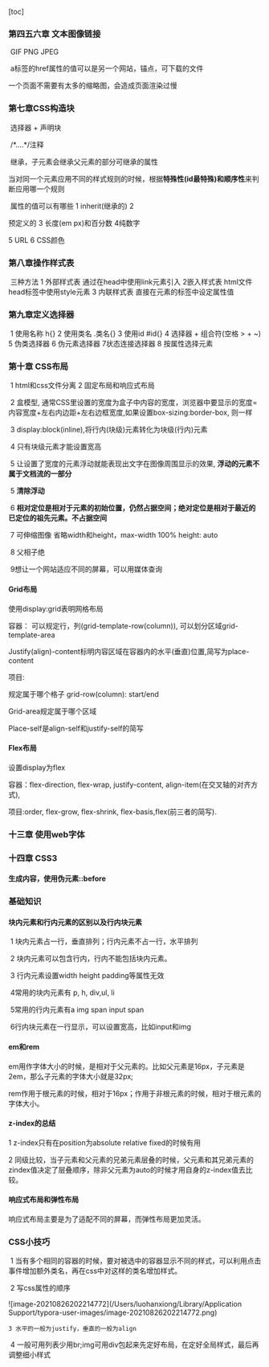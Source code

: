 [toc]

### 第四五六章 文本图像链接

​	GIF PNG JPEG

​	a标签的href属性的值可以是另一个网站，锚点，可下载的文件

一个页面不需要有太多的缩略图，会造成页面渲染过慢

### 第七章CSS构造块

​	选择器 + 声明块

​	/\*....\*/注释

​	继承，子元素会继承父元素的部分可继承的属性

​	当对同一个元素应用不同的样式规则的时候，根据**特殊性(id最特殊)**和**顺序性**来判断应用哪一个规则

​	属性的值可以有哪些 1 inherit(继承的) 2

预定义的 3 长度(em px)和百分数 4纯数字

5 URL 6 CSS颜色

### 第八章操作样式表

​	三种方法 1 外部样式表 通过在head中使用link元素引入 2嵌入样式表 html文件head标签中使用style元素 3 内联样式表 直接在元素的标签中设定属性值

### 第九章定义选择器

​	1 使用名称 h{} 2 使用类名 .类名{} 3 使用id #id{} 4 选择器 + 组合符(空格 > + ~) 5 伪类选择器 6 伪元素选择器 7状态连接选择器 8 按属性选择元素

### 第十章 CSS布局

​	1 html和css文件分离 2 固定布局和响应式布局

​	2 盒模型, 通常CSS里设置的宽度为盒子中内容的宽度，浏览器中要显示的宽度=内容宽度+左右内边距+左右边框宽度,如果设置box-sizing:border-box, 则一样

​	3 display:block(inline),将行内(块级)元素转化为块级(行内)元素

​	4 只有块级元素才能设置宽高

​	5 让设置了宽度的元素浮动就能表现出文字在图像周围显示的效果, **浮动的元素不属于文档流的一部分**

​	5 **清除浮动**

​	6 **相对定位是相对于元素的初始位置，仍然占据空间；绝对定位是相对于最近的已定位的祖先元素。不占据空间**

​	7 可伸缩图像 省略width和height，max-width 100% height: auto

​	8 父相子绝

​	9想让一个网站适应不同的屏幕，可以用媒体查询

#### Grid布局

使用display:grid表明网格布局

容器： 可以规定行，列(grid-template-row(column)), 可以划分区域grid-template-area

Justify(align)-content标明内容区域在容器内的水平(垂直)位置,简写为place-content

项目:

规定属于哪个格子 grid-row(column): start/end

Grid-area规定属于哪个区域 

Place-self是align-self和justify-self的简写

#### Flex布局

设置display为flex

容器：flex-direction, flex-wrap, justify-content, align-item(在交叉轴的对齐方式),

项目:order, flex-grow, flex-shrink, flex-basis,flex(前三者的简写).



### 十三章 使用web字体

### 十四章 CSS3

#### 生成内容，使用伪元素::before

### 基础知识

#### 块内元素和行内元素的区别以及行内块元素

​	1 块内元素占一行，垂直排列；行内元素不占一行，水平排列

​	2 块内元素可以包含行内，行内不能包括块内元素。

​	3 行内元素设置width height padding等属性无效

​	4常用的块内元素有 p, h, div,ul, li

​	5常用的行内元素有a img span input span

​	6行内块元素在一行显示，可以设置宽高，比如input和img

#### em和rem

em用作字体大小的时候，是相对于父元素的。比如父元素是16px，子元素是2em，那么子元素的字体大小就是32px;

rem作用于根元素的时候，相对于16px；作用于非根元素的时候，相对于根元素的字体大小。

#### z-index的总结

1 z-index只有在position为absolute relative fixed的时候有用

2 同级比较，当子元素和父元素的兄弟元素层叠的时候，父元素和其兄弟元素的zindex值决定了层叠顺序，除非父元素为auto的时候才用自身的z-index值去比较。

#### 响应式布局和弹性布局

响应式布局主要是为了适配不同的屏幕，而弹性布局更加灵活。 

### CSS小技巧

​	1 当有多个相同的容器的时候，要对被选中的容器显示不同的样式，可以利用点击事件增加额外类名，再在css中对这样的类名增加样式。

​	2 写css属性的顺序

 ![image-20210826202214772](/Users/luohanxiong/Library/Application Support/typora-user-images/image-20210826202214772.png)

 	3 水平的一般为justify，垂直的一般为align

​	4 一般可用列表少用br;img可用div包起来先定好布局，在定好全局样式，最后再调整细小样式

